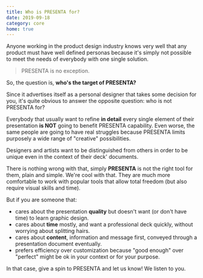 ```yaml
---
title: Who is PRESENTA for?
date: 2019-09-18
category: core
home: true
---
```


Anyone working in the product design industry knows very well that any product must have well defined personas because it's simply not possible to meet the needs of everybody with one single solution.

> PRESENTA is no exception.

So, the question is, **who's the target of PRESENTA?**

Since it advertises itself as a personal designer that takes some decision for you, it's quite obvious to answer the opposite question: who is not PRESENTA for?

Everybody that usually want to refine **in detail** every single element of their presentation **is NOT** going to benefit PRESENTA capability.
Even worse, the same people are going to have real struggles because PRESENTA limits purposely a wide range of "creative" possibilities.

Designers and artists want to be distinguished from others in order to be unique even in the context of their deck' documents.

There is nothing wrong with that, simply **PRESENTA** is not the right tool for them, plain and simple. We're cool with that. They are much more comfortable to work with popular tools that allow total freedom (but also require visual skills and time).

But if you are someone that:

- cares about the presentation **quality** but doesn't want (or don't have time) to learn graphic design.
- cares about **time** mostly, and want a professional deck quickly, without worrying about splitting hairs.
- cares about **content**, information and message first, conveyed through a presentation document eventually.
- prefers efficiency over customization because "good enough" over "perfect" might be ok in your context or for your purpose.

In that case, give a spin to PRESENTA and let us know! We listen to you.

